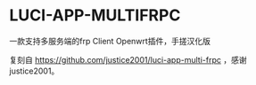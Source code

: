 # LUCI-APP-MULTIFRPC

一款支持多服务端的frp Client Openwrt插件，手搓汉化版

复刻自 https://github.com/justice2001/luci-app-multi-frpc ，感谢justice2001。


